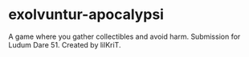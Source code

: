 # exolvuntur-apocalypsi
A game where you gather collectibles and avoid harm. Submission for Ludum Dare 51.
Created by lilKriT.